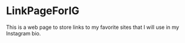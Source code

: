 # LinkPageForIG
This is a web page to store links to my favorite sites that I will use in my Instagram bio.
